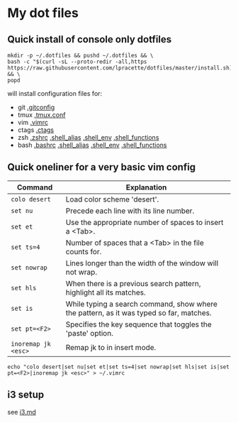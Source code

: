 # My dot files

## Quick install of console only dotfiles
```console
mkdir -p ~/.dotfiles && pushd ~/.dotfiles && \
bash -c "$(curl -sL --proto-redir -all,https https://raw.githubusercontent.com/lpracette/dotfiles/master/install.sh)" && \
popd
```
will install configuration files for:
* git [.gitconfig](https://github.com/lpracette/dotfiles/blob/master/.gitconfig)
* tmux [.tmux.conf](https://github.com/lpracette/dotfiles/blob/master/.tmux.conf)
* vim [.vimrc](https://github.com/lpracette/dotfiles/blob/master/.vimrc)
* ctags [.ctags](https://github.com/lpracette/dotfiles/blob/master/.ctags)
* zsh [.zshrc](https://github.com/lpracette/dotfiles/blob/master/.zshrc) [.shell_alias](https://github.com/lpracette/dotfiles/blob/master/.shell_alias) [.shell_env](https://github.com/lpracette/dotfiles/blob/master/.shell_env) [.shell_functions](https://github.com/lpracette/dotfiles/blob/master/.shell_functions)
* bash [.bashrc](https://github.com/lpracette/dotfiles/blob/master/.bashrc) [.shell_alias](https://github.com/lpracette/dotfiles/blob/master/.shell_alias) [.shell_env](https://github.com/lpracette/dotfiles/blob/master/.shell_env) [.shell_functions](https://github.com/lpracette/dotfiles/blob/master/.shell_functions)


## Quick oneliner for a very basic vim config
|Command               |Explanation                                                                             |
|----------------------|----------------------------------------------------------------------------------------|
|``colo desert``       |Load color scheme 'desert'.                                                             |
|``set nu``            |Precede each line with its line number.                                                 |
|``set et``            |Use the appropriate number of spaces to insert a \<Tab>.                                |
|``set ts=4``          |Number of spaces that a \<Tab> in the file counts for.                                  |
|``set nowrap``        |Lines longer than the width of the window will not wrap.                                |
|``set hls``           |When there is a previous search pattern, highlight all its matches.                     |
|``set is``            |While typing a search command, show where the pattern, as it was typed so far, matches. |
|``set pt=<F2>``       |Specifies the key sequence that toggles the 'paste' option.                             |
|``inoremap jk <esc>`` |Remap jk to <esc> in insert mode.                                                       |
```console
echo "colo desert|set nu|set et|set ts=4|set nowrap|set hls|set is|set pt=<F2>|inoremap jk <esc>" > ~/.vimrc
```


## i3 setup
see [i3.md](https://github.com/lpracette/dotfiles/blob/master/i3.md)
